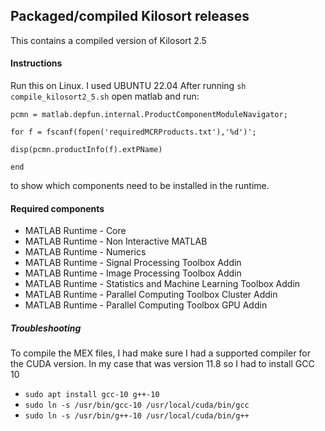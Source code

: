 ## Packaged/compiled Kilosort releases

This contains a compiled version of Kilosort 2.5


#### Instructions

Run this on Linux. I used UBUNTU 22.04
After running `sh compile_kilosort2_5.sh` open matlab and run:

`pcmn = matlab.depfun.internal.ProductComponentModuleNavigator;`

`for f = fscanf(fopen('requiredMCRProducts.txt'),'%d')';`

`disp(pcmn.productInfo(f).extPName)`

`end`

to show which components need to be installed in the runtime.

#### Required components

  - MATLAB Runtime - Core
  - MATLAB Runtime - Non Interactive MATLAB
  - MATLAB Runtime - Numerics
  - MATLAB Runtime - Signal Processing Toolbox Addin
  - MATLAB Runtime - Image Processing Toolbox Addin
  - MATLAB Runtime - Statistics and Machine Learning Toolbox Addin
  - MATLAB Runtime - Parallel Computing Toolbox Cluster Addin
  - MATLAB Runtime - Parallel Computing Toolbox GPU Addin


##### Troubleshooting
To compile the MEX files, I had make sure I had a supported compiler for the CUDA version.
In my case that was version 11.8 so I had to install GCC 10

   - `sudo apt install gcc-10 g++-10`
   - `sudo ln -s /usr/bin/gcc-10 /usr/local/cuda/bin/gcc`
   - `sudo ln -s /usr/bin/g++-10 /usr/local/cuda/bin/g++`
